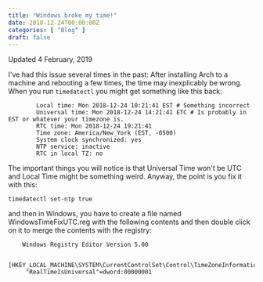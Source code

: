 ```yaml
---
title: "Windows broke my time!"
date: 2018-12-24T00:00:00Z
categories: [ "Blog" ]
draft: false
---
```


Updated 4 February, 2019

I\'ve had this issue several times in the past: After installing Arch to
a machine and rebooting a few times, the time may inexplicably be wrong.
When you run `timedatectl` you might get something like this back:

```
        Local time: Mon 2018-12-24 10:21:41 EST # Something incorrect
        Universal time: Mon 2018-12-24 14:21:41 ETC # Is probably in EST or whatever your timezone is.
        RTC time: Mon 2018-12-24 19:21:41
        Time zone: America/New_York (EST, -0500)
        System clock synchronized: yes
        NTP service: inactive
        RTC in local TZ: no
```

The important things you will notice is that Universal Time won\'t be
UTC and Local Time might be something weird. Anyway, the point is you
fix it with this:

`timedatectl set-ntp true`

and then in Windows, you have to create a file named
WindowsTimeFixUTC.reg with the following contents and then double click
on it to merge the contents with the registry:

```
    Windows Registry Editor Version 5.00

    [HKEY_LOCAL_MACHINE\SYSTEM\CurrentControlSet\Control\TimeZoneInformation]
     "RealTimeIsUniversal"=dword:00000001
```
